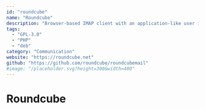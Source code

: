 ```yaml
---
id: "roundcube"
name: "Roundcube"
description: "Browser-based IMAP client with an application-like user interface."
tags:
  - "GPL-3.0"
  - "PHP"
  - "deb"
category: "Communication"
website: "https://roundcube.net"
github: "https://github.com/roundcube/roundcubemail"
#image: "/placeholder.svg?height=300&width=400"
---
```


# Roundcube
